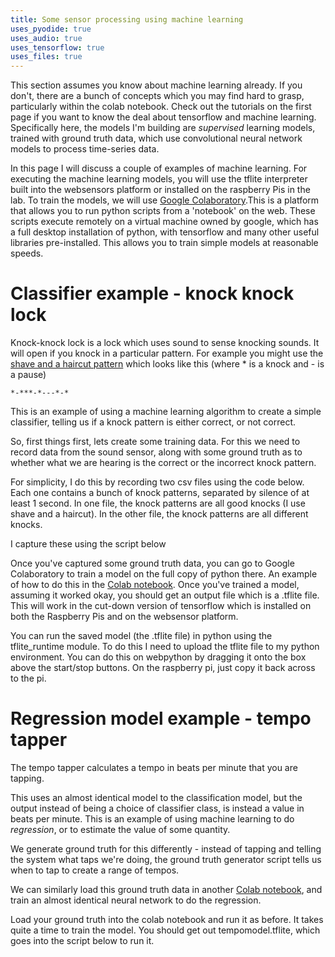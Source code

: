 ```yaml
---
title: Some sensor processing using machine learning
uses_pyodide: true
uses_audio: true
uses_tensorflow: true
uses_files: true
---
```

This section assumes you know about machine learning already. If you don't, there are a bunch of concepts which you may find hard to grasp, particularly within the colab notebook. Check out the tutorials on the first page if you want to know the deal about tensorflow and machine learning. Specifically here, the models I'm building are *supervised* learning models, trained with ground truth data, which use convolutional neural network models to process time-series data.

In this page I will discuss a couple of examples of machine learning. For executing the machine learning models, you will use the tflite interpreter built into the websensors platform or installed on the raspberry Pis in the lab. To train the models, we will use [Google Colaboratory](https://colab.research.google.com/?utm_source=scs-index).This is a platform that allows you to run python scripts from a 'notebook' on the web. These scripts execute remotely on a virtual machine owned by google, which has a full desktop installation of python, with tensorflow and many other useful libraries pre-installed. This allows you to train simple models at reasonable speeds.


# Classifier example - knock knock lock

Knock-knock lock is a lock which uses sound to sense knocking sounds. It will open if you knock in a particular pattern. For example you might use the [shave and a haircut pattern](https://en.wikipedia.org/wiki/Shave_and_a_Haircut) which looks like this (where * is a knock and - is a pause)


```
*-***-*---*-*
```

This is an example of using a machine learning algorithm to create a simple classifier, telling us if a knock pattern is either correct, or not correct.

So, first things first, lets create some training data. For this we need to record data from the sound sensor, along with some ground truth as to whether what we are hearing is the correct or the incorrect knock pattern.

For simplicity, I do this by recording two csv files using the code below. Each one contains a bunch of knock patterns, separated by silence of at least 1 second. In one file, the knock patterns are all good knocks (I use shave and a haircut). In the other file, the knock patterns are all different knocks.

I capture these using the script below

<script>
makePyodideBox({
    codeString:`
import sensors
import time
# for raspberry pi, we put the sound sensor on pin A0
sensors.set_pins({"sound":0})

RECORDING_TYPE_GAP=0
RECORDING_TYPE_GOOD=1
RECORDING_TYPE_BAD=2

# set this to good or bad before you run the script
RECORDING_TYPE = RECORDING_TYPE_GOOD
# threshold between silence and start of a knock pattern - this may need to be different if you're on raspberry pi
SILENCE_LEVEL=128

ground_truth=0
last_loud_time=None
print("time","sound level","ground truth",sep=',')
while True:
    snd_level=sensors.sound.get_level()
    cur_time=time.time()
    if snd_level>SILENCE_LEVEL:
        last_loud_time=cur_time
        if ground_truth==0:
            # a noise, this is the start of a knock
            ground_truth=RECORDING_TYPE
    if ground_truth!=0 and snd_level<SILENCE_LEVEL:
        # silence for more than one second is the end of a pattern
        if cur_time-last_loud_time>1:
            ground_truth=0
    print(cur_time,snd_level,ground_truth,sep=',')
    time.sleep(0.01) # 100th of a second
`  ,hasConsole:true,hasGraph:true,showCode:true,editable:true,showFileButtons:true,caption:"Capture ground truth datasets using this script"})
</script>

Once you've captured some ground truth data, you can go to Google Colaboratory to train a model on the full copy of python there. An example of how to do this in the [Colab notebook](https://colab.research.google.com/github/joemarshall/websensors/blob/main/assets/python/KnockLock.ipynb). Once you've trained a model, assuming it worked okay, you should get an output file which is a .tflite file. This will work in the cut-down version of tensorflow which is installed on both the Raspberry Pis and on the websensor platform.

You can run the saved model (the .tflite file) in python using the tflite_runtime module. To do this I need to upload the tflite file to my python environment. You can do this on webpython by dragging it onto the box above the start/stop buttons. On the raspberry pi, just copy it back across to the pi.

<script>
makePyodideBox({
    codeString:`
import sensors
import time
import numpy as np
from tflite_runtime.interpreter import Interpreter

# for raspberry pi, we put the sound sensor on pin A0
sensors.set_pins({"sound":0})

# threshold between silence and start of a knock pattern - this may need to be different if you're on raspberry pi
SILENCE_LEVEL=128

tflite_model=Interpreter(model_path="model.tflite")

def check_unlock(sensor_data):
    global tflite_model
    # make the knock pattern be a fixed length 
    sensor_np=np.array(sensor_data)
    # trim silence off the end
    last_sound_pos=np.argmax(np.flip(sensor_np)>128)
    sensor_np=sensor_np[:-last_sound_pos]
    sensor_np=sensor_np-np.min(sensor_np) # min is now zero
    max_sensor=np.max(sensor_np)
    if max_sensor>0:
        sensor_np=sensor_np/max_sensor # max is now one
    # resample it to 512 samples long
    x_out_positions=np.linspace(0,512,512)
    x_original=np.linspace(0,512,len(sensor_np))
    sensor_resampled=np.interp(x_out_positions,x_original,sensor_np)
    # make it have 2 axes - time point, sensor, because this is what tensorflow expects
    sensor_resampled=np.expand_dims(sensor_resampled,-1)
    r=tflite_model.get_signature_runner()
    result=r(x=sensor_resampled.tolist())
    # get the first result no matter what the name of the output is
    first_key=next(iter(result.keys()))
    result=result[first_key][0]

    if(result[1]>result[0]):
        return False
    else:
        return True

current_knock_array=[]

in_knock=0
last_loud_time=None
print("time","sound level")
while True:
    snd_level=sensors.sound.get_level()
    cur_time=time.time()
    if snd_level>SILENCE_LEVEL:
        last_loud_time=cur_time
        if in_knock==0:
            # a noise, this is the start of a knock
            current_knock_array=[]
            in_knock=1
    if in_knock!=0 and snd_level<SILENCE_LEVEL:
        # silence for more than one second is the end of a pattern - now run the model on it        
        if cur_time-last_loud_time>1:
            in_knock=0
            # trim silence off the end of the current knock array
            if check_unlock(current_knock_array):
                print("Unlocked okay")
                time.sleep(5)
            else:
                print("Bad knock pattern")
                time.sleep(2)
    if in_knock:
        current_knock_array.append(snd_level)
    print(cur_time,snd_level,sep=',')
    time.sleep(0.01) # 100th of a second
`  ,hasConsole:true,hasGraph:true,showCode:true,editable:true,showFileButtons:true,hasUploadBox:true,caption:"This script does the unlock implementation by using the pretrained model you created above."})
</script>

# Regression model example - tempo tapper

The tempo tapper calculates a tempo in beats per minute that you are tapping. 

This uses an almost identical model to the classification model, but the output instead of being a choice of classifier class, is instead a value in beats per minute. This is an example of using machine learning to do *regression*, or to estimate the value of some quantity.

We generate ground truth for this differently - instead of tapping and telling the system what taps we're doing, the ground truth generator script tells us when to tap to create a range of tempos.

<script>
makePyodideBox({
    codeString:`
import sensors
import time
import random
from collections import deque

# for raspberry pi, we put the sound sensor on pin A0
sensors.set_pins({"sound":0})

last_beat_times=deque(maxlen=4)

print("is_beat","time","sound level","ground truth",sep=',')
# start off by outputting 120bpm tick
beat_tempo=120
next_beat_time=time.time()+(60/beat_tempo)
tempo_change_beats=4
ground_truth_tempo=0
while True:
    snd_level=sensors.sound.get_level()
    cur_time=time.time()
    if cur_time>=next_beat_time:
        is_beat=111
        if len(last_beat_times)==4:
            # calculate the bpm based on the time for previous 4 beats 
            ground_truth_tempo= (60*4)/(cur_time-last_beat_times[0])
        last_beat_times.append(next_beat_time)
        next_beat_time+=(60/beat_tempo)
        tempo_change_beats-=1
        if tempo_change_beats==0:
            # tempos from 60-180 only here
            beat_tempo=(random.random()*120.0)+60
            tempo_change_beats=8
    else:
        is_beat=0
    print(is_beat,cur_time,snd_level,ground_truth_tempo,sep=',')
    time.sleep(0.01) # 100th of a second
`  ,hasConsole:true,hasGraph:true,showCode:true,editable:true,showFileButtons:true,caption:"Capture ground truth datasets using this script"})
</script>

We can similarly load this ground truth data in another [Colab notebook](https://colab.research.google.com/github/joemarshall/websensors/blob/main/assets/python/Tempo_tapper.ipynb), and train an almost identical neural network to do the regression.

Load your ground truth into the colab notebook and run it as before. It takes quite a time to train the model. You should get out tempomodel.tflite, which goes into the script below to run it.

<script>
makePyodideBox({
    codeString:`

import sensors
import time
import numpy as np
import graphs
from collections import deque

from tflite_runtime.interpreter import Interpreter

# for raspberry pi, we put the sound sensor on pin A0
sensors.set_pins({"sound":0})

tflite_model=Interpreter(model_path="tempomodel.tflite")

sensor_history=deque(maxlen=512)

def get_tempo(sensor_data):
    global tflite_model
    sensor_np=np.array(sensor_data)
    # scale the data so it isn't too big (same as the colab does)
    sensor_np=sensor_np/512.0
    # make it have 2 axes - time point, sensor, because this is what tensorflow expects
    sensor_np=np.expand_dims(sensor_np,-1)
    r=tflite_model.get_signature_runner()
    result=r(x=sensor_np.tolist())
    # get the first result no matter what the name of the output is
    first_key=next(iter(result.keys()))
    result=result[first_key][0][0]
    return result

graphs.set_style("sound","rgb(0,0,0)",0,1024)
graphs.set_style("tempo","rgb(255,0,0)",0,200,subgraph_y=1)
    
cur_tempo=0
print("time","sound level","tempo",sep=',')
while True:
    snd_level=sensors.sound.get_level()
    cur_time=time.time()
    sensor_history.append(snd_level)
    if len(sensor_history)==512:
        cur_tempo=get_tempo(sensor_history)
    print(cur_time,snd_level,cur_tempo,sep=',')
    graphs.on_value("sound",snd_level)
    graphs.on_value("tempo",cur_tempo)
    time.sleep(0.01) # 100th of a second
`  ,hasConsole:true,hasGraph:true,showCode:true,editable:true,showFileButtons:true,hasUploadBox:true,caption:"This script does the tempo tap implementation by using the pretrained model you created above."})
</script>